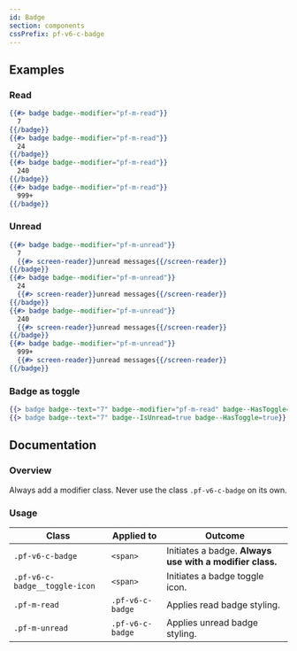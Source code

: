 ```yaml
---
id: Badge
section: components
cssPrefix: pf-v6-c-badge
---
```


## Examples
### Read
```hbs
{{#> badge badge--modifier="pf-m-read"}}
  7
{{/badge}}
{{#> badge badge--modifier="pf-m-read"}}
  24
{{/badge}}
{{#> badge badge--modifier="pf-m-read"}}
  240
{{/badge}}
{{#> badge badge--modifier="pf-m-read"}}
  999+
{{/badge}}
```

### Unread
```hbs
{{#> badge badge--modifier="pf-m-unread"}}
  7
  {{#> screen-reader}}unread messages{{/screen-reader}}
{{/badge}}
{{#> badge badge--modifier="pf-m-unread"}}
  24
  {{#> screen-reader}}unread messages{{/screen-reader}}
{{/badge}}
{{#> badge badge--modifier="pf-m-unread"}}
  240
  {{#> screen-reader}}unread messages{{/screen-reader}}
{{/badge}}
{{#> badge badge--modifier="pf-m-unread"}}
  999+
  {{#> screen-reader}}unread messages{{/screen-reader}}
{{/badge}}
```

### Badge as toggle
```hbs
{{> badge badge--text="7" badge--modifier="pf-m-read" badge--HasToggle=true}}
{{> badge badge--text="7" badge--IsUnread=true badge--HasToggle=true}}
```

## Documentation
### Overview
Always add a modifier class. Never use the class `.pf-v6-c-badge` on its own.

### Usage
| Class | Applied to | Outcome |
| -- | -- | -- |
| `.pf-v6-c-badge` | `<span>` | Initiates a badge. **Always use with a modifier class.** |
| `.pf-v6-c-badge__toggle-icon` | `<span>` | Initiates a badge toggle icon. |
| `.pf-m-read` | `.pf-v6-c-badge` | Applies read badge styling. |
| `.pf-m-unread` | `.pf-v6-c-badge` | Applies unread badge styling. |

